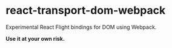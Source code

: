 # react-transport-dom-webpack

Experimental React Flight bindings for DOM using Webpack.

**Use it at your own risk.**
